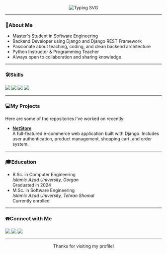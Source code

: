 <!-- Typing animation -->
<p align="center">
  <img src="https://readme-typing-svg.demolab.com?font=Fira+Code&duration=2500&pause=1000&color=3DB2FF&center=true&vCenter=true&width=435&lines=Hi!+I'm+a+Python+Instructor;Backend+Developer;Love+to+Code+and+Teach" alt="Typing SVG" />
</p>

---

### 👤About Me

- Master's Student in Software Engineering
- Backend Developer using Django and Django REST Framework  
- Passionate about teaching, coding, and clean backend architecture  
- Python Instructor & Programming Teacher  
- Always open to collaboration and sharing knowledge

---

### 🛠️Skills

<p align="left">
  <img src="https://img.shields.io/badge/Python-3776AB?style=for-the-badge&logo=python&logoColor=white" />
  <img src="https://img.shields.io/badge/Django-092E20?style=for-the-badge&logo=django&logoColor=white" />
  <img src="https://img.shields.io/badge/DRF-ff1709?style=for-the-badge&logo=django&logoColor=white" />
  <img src="https://img.shields.io/badge/Tkinter-1f1f1f?style=for-the-badge&logo=tkinter&logoColor=white" />
</p>

---

### 💻My Projects

Here are some of the repositories I've worked on recently:

- [**NetStore**](https://github.com/aryanpuransanaye/net-store)  
  A full-featured e-commerce web application built with Django. Includes user authentication, product management, shopping cart, and order system.

---

### 🎓Education

- B.Sc. in Computer Engineering  
  *Islamic Azad University, Gorgan*  
  Graduated in 2024
- M.Sc. in Software Engineering  
  *Islamic Azad University, Tehran Shomal*  
  Currently enrolled
  
---

### ☎️Connect with Me

<p align="left">
  <a href="https://www.instagram.com/arypnsy" target="_blank">
    <img src="https://img.shields.io/badge/Instagram-E4405F?style=for-the-badge&logo=instagram&logoColor=white" />
  </a>
  <a href="https://www.linkedin.com/in/aryan-puransanaye/" target="_blank">
    <img src="https://img.shields.io/badge/LinkedIn-0077B5?style=for-the-badge&logo=linkedin&logoColor=white" />
  </a>
  <a href="https://discord.com/users/801045534483546133" target="_blank">
    <img src="https://img.shields.io/badge/Discord-ffffff?style=for-the-badge&logo=Discord&logoColor=white" />
  </a>
</p>

---

<p align="center">
  Thanks for visiting my profile!
</p>
